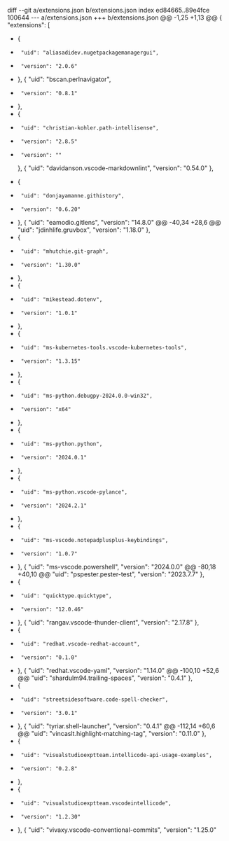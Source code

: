 diff --git a/extensions.json b/extensions.json
index ed84665..89e4fce 100644
--- a/extensions.json
+++ b/extensions.json
@@ -1,25 +1,13 @@
 {
   "extensions": [
-    {
-      "uid": "aliasadidev.nugetpackagemanagergui",
-      "version": "2.0.6"
-    },
     {
       "uid": "bscan.perlnavigator",
-      "version": "0.8.1"
-    },
-    {
-      "uid": "christian-kohler.path-intellisense",
-      "version": "2.8.5"
+      "version": ""
     },
     {
       "uid": "davidanson.vscode-markdownlint",
       "version": "0.54.0"
     },
-    {
-      "uid": "donjayamanne.githistory",
-      "version": "0.6.20"
-    },
     {
       "uid": "eamodio.gitlens",
       "version": "14.8.0"
@@ -40,34 +28,6 @@
       "uid": "jdinhlife.gruvbox",
       "version": "1.18.0"
     },
-    {
-      "uid": "mhutchie.git-graph",
-      "version": "1.30.0"
-    },
-    {
-      "uid": "mikestead.dotenv",
-      "version": "1.0.1"
-    },
-    {
-      "uid": "ms-kubernetes-tools.vscode-kubernetes-tools",
-      "version": "1.3.15"
-    },
-    {
-      "uid": "ms-python.debugpy-2024.0.0-win32",
-      "version": "x64"
-    },
-    {
-      "uid": "ms-python.python",
-      "version": "2024.0.1"
-    },
-    {
-      "uid": "ms-python.vscode-pylance",
-      "version": "2024.2.1"
-    },
-    {
-      "uid": "ms-vscode.notepadplusplus-keybindings",
-      "version": "1.0.7"
-    },
     {
       "uid": "ms-vscode.powershell",
       "version": "2024.0.0"
@@ -80,18 +40,10 @@
       "uid": "pspester.pester-test",
       "version": "2023.7.7"
     },
-    {
-      "uid": "quicktype.quicktype",
-      "version": "12.0.46"
-    },
     {
       "uid": "rangav.vscode-thunder-client",
       "version": "2.17.8"
     },
-    {
-      "uid": "redhat.vscode-redhat-account",
-      "version": "0.1.0"
-    },
     {
       "uid": "redhat.vscode-yaml",
       "version": "1.14.0"
@@ -100,10 +52,6 @@
       "uid": "shardulm94.trailing-spaces",
       "version": "0.4.1"
     },
-    {
-      "uid": "streetsidesoftware.code-spell-checker",
-      "version": "3.0.1"
-    },
     {
       "uid": "tyriar.shell-launcher",
       "version": "0.4.1"
@@ -112,14 +60,6 @@
       "uid": "vincaslt.highlight-matching-tag",
       "version": "0.11.0"
     },
-    {
-      "uid": "visualstudioexptteam.intellicode-api-usage-examples",
-      "version": "0.2.8"
-    },
-    {
-      "uid": "visualstudioexptteam.vscodeintellicode",
-      "version": "1.2.30"
-    },
     {
       "uid": "vivaxy.vscode-conventional-commits",
       "version": "1.25.0"
